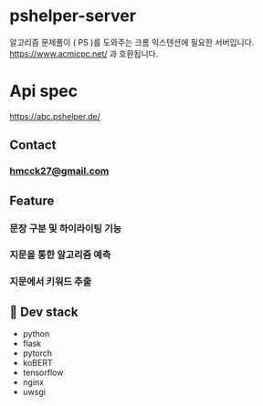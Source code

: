 # pshelper-server
알고리즘 문제풀이 ( PS )를 도와주는 크롬 익스텐션에 필요한 서버입니다.
https://www.acmicpc.net/ 과 호환됩니다.

# Api spec
https://abc.pshelper.de/

## Contact
### hmcck27@gmail.com

## Feature
### 문장 구분 및 하이라이팅 기능
### 지문을 통한 알고리즘 예측
### 지문에서 키워드 추출


## 🔨 Dev stack
- python
- flask
- pytorch
- koBERT
- tensorflow
- nginx
- uwsgi
